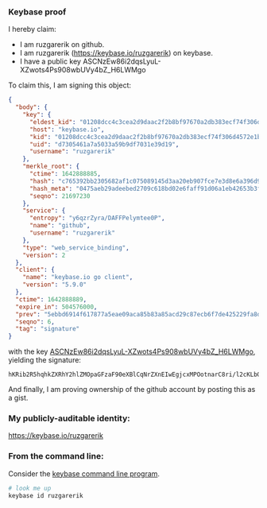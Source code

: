 ### Keybase proof

I hereby claim:

  * I am ruzgarerik on github.
  * I am ruzgarerik (https://keybase.io/ruzgarerik) on keybase.
  * I have a public key ASCNzEw86i2dqsLyuL-XZwots4Ps908wbUVy4bZ_H6LWMgo

To claim this, I am signing this object:

```json
{
  "body": {
    "key": {
      "eldest_kid": "01208dcc4c3cea2d9daac2f2b8bf97670a2db383ecf74f306d4572e1b67f1fa2d6320a",
      "host": "keybase.io",
      "kid": "01208dcc4c3cea2d9daac2f2b8bf97670a2db383ecf74f306d4572e1b67f1fa2d6320a",
      "uid": "d7305461a7a5033a59b9df7031e39d19",
      "username": "ruzgarerik"
    },
    "merkle_root": {
      "ctime": 1642888885,
      "hash": "c765392bb2305682af1c075089145d3aa20eb907fce7e3d8e6a396d9a25fde8662776cc402a96f59449439d74461f3b88151e4c10e7a019a2f64c498bd6eb028",
      "hash_meta": "0475aeb29adeebed2709c618bd02e6faff91d06a1eb42653b3ff154ba9549168",
      "seqno": 21697230
    },
    "service": {
      "entropy": "y6qzrZyra/DAFFPelymtee0P",
      "name": "github",
      "username": "ruzgarerik"
    },
    "type": "web_service_binding",
    "version": 2
  },
  "client": {
    "name": "keybase.io go client",
    "version": "5.9.0"
  },
  "ctime": 1642888889,
  "expire_in": 504576000,
  "prev": "5ebbd6914f617877a5eae09aca85b83a85acd29c87ecb6f7de425229fa8d801d",
  "seqno": 6,
  "tag": "signature"
}
```

with the key [ASCNzEw86i2dqsLyuL-XZwots4Ps908wbUVy4bZ_H6LWMgo](https://keybase.io/ruzgarerik), yielding the signature:

```
hKRib2R5hqhkZXRhY2hlZMOpaGFzaF90eXBlCqNrZXnEIwEgjcxMPOotnarC8ri/l2cKLbOD7PdPMG1FcuG2fx+i1jIKp3BheWxvYWTESpcCBsQgXrvWkU9heHel6uCayoW4OoWs0pyH7Lb33kJSKfqNgB3EILQEnwnDx+caD1u+W/GmJZP8qJwky8PzX8KKR/0xs5IwAgHCo3NpZ8RAncy/Iez3NedqO3T+6XDWrNjJqCBP9CMU2KPE9EHP3Dl1Gh2DS3sdQk9xhHT3hhnwSTAwcEehYbnBfqXJYJDyCqhzaWdfdHlwZSCkaGFzaIKkdHlwZQildmFsdWXEIPi4jUgn0iwMcNclX7LCa2DB7ov4NeAZARITTsuyLTY7o3RhZ80CAqd2ZXJzaW9uAQ==

```

And finally, I am proving ownership of the github account by posting this as a gist.

### My publicly-auditable identity:

https://keybase.io/ruzgarerik

### From the command line:

Consider the [keybase command line program](https://keybase.io/download).

```bash
# look me up
keybase id ruzgarerik
```
